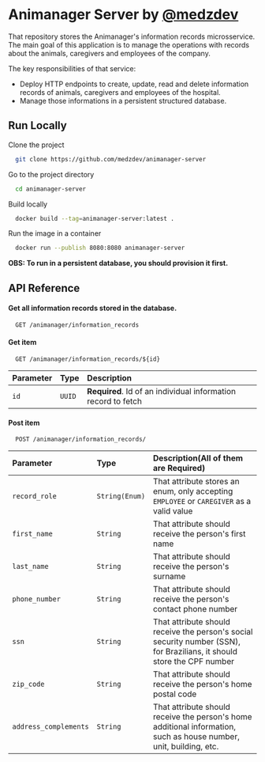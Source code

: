 
# Animanager Server by [@medzdev](https://www.github.com/medzdev)

That repository stores the Animanager's information records microsservice. The main goal of this application is to manage the operations with records about the animals, caregivers and employees of the company.

The key responsibilities of that service:

- Deploy HTTP endpoints to create, update, read and delete information records of animals, caregivers and employees of the hospital.
- Manage those informations in a persistent structured database.



## Run Locally

Clone the project

```bash
  git clone https://github.com/medzdev/animanager-server
```

Go to the project directory

```bash
  cd animanager-server
```

Build locally

```bash
  docker build --tag=animanager-server:latest .
```

Run the image in a container

```bash
  docker run --publish 8080:8080 animanager-server
```

**OBS: To run in a persistent database, you should provision it first.**


## API Reference

#### Get all information records stored in the database.

```http
  GET /animanager/information_records
```

#### Get item 

```http
  GET /animanager/information_records/${id}
```

| Parameter | Type     | Description                       |
| :-------- | :------- | :-------------------------------- |
| `id`      | `UUID` | **Required**. Id of an individual information record to fetch |


#### Post item

```http
  POST /animanager/information_records/
```

| Parameter | Type     | Description(All of them are Required)                   |
| :-------- | :------- | :-------------------------------- |
| `record_role`| `String(Enum)` | That attribute stores an enum, only accepting `EMPLOYEE` or `CAREGIVER` as a valid value |
| `first_name`| `String` | That attribute should receive the person's first name  |
| `last_name`| `String` | That attribute should receive the person's surname  |
| `phone_number`| `String` | That attribute should receive the person's contact phone number |
| `ssn`| `String` | That attribute should receive the person's social security number  (SSN), for Brazilians, it should store the CPF number  |
| `zip_code`| `String` | That attribute should receive the person's home postal code  |
| `address_complements`| `String` | That attribute should receive the person's home additional information, such as house number, unit, building, etc.  |